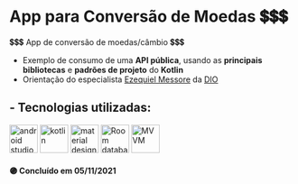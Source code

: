 # App para Conversão de Moedas 💲💲💲

💲💲💲 App de conversão de moedas/câmbio 💲💲💲 

- Exemplo de consumo de uma __API pública__, usando as __principais bibliotecas__ e __padrões de projeto__ do __Kotlin__     
- Orientação do especialista [Ezequiel Messore](https://www.linkedin.com/in/ezequielmessore/) da [DIO](https://web.dio.me/)

## - Tecnologias utilizadas:

<img src =   "https://encrypted-tbn0.gstatic.com/images?q=tbn:ANd9GcQ1piKcdeQ4YeENNgCe1w5nXszxbABf0g0N1Q&usqp=CAU" width = "auto" height = "50px" alt = "android studio"> <img src =   "https://encrypted-tbn0.gstatic.com/images?q=tbn:ANd9GcSNA81w93gpdo5ROIPkw7na3V5a_jfKZTnwfg&usqp=CAU" width = "auto" height = "50px" alt = "kotlin">
<img src =   "https://encrypted-tbn0.gstatic.com/images?q=tbn:ANd9GcSzaje27yzo4KCz4gkYzCZQL1gu6dziRF2x8Q&usqp=CAU" width = "auto" height = "50px" alt = "material design">
<img src = "https://encrypted-tbn0.gstatic.com/images?q=tbn:ANd9GcR5OL8BhIXXPwuIXajCvMLAnSoOZXQaVF3DAg&usqp=CAU" width = "auto" height = "50px" alt = "Room database">
<img src =   "https://encrypted-tbn0.gstatic.com/images?q=tbn:ANd9GcRQRH1-HzU67YOsJ91zk38xLuanlAVavtfvZg&usqp=CAU" width = "auto" height = "50px" alt = "MVVM">

#### :purple_circle: Concluído em 05/11/2021 


